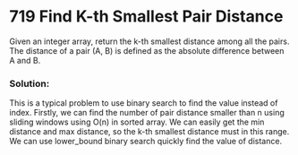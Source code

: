 # 719 Find K-th Smallest Pair Distance

Given an integer array, return the k-th smallest distance among all the pairs. The distance of a pair (A, B) is defined as the absolute difference between A and B.

### Solution:

This is a typical problem to use binary search to find the value instead of index. Firstly, we can find the number of pair distance smaller than n using sliding windows using O(n) in sorted array. We can easily get the min distance and max distance, so the k-th smallest distance must in this range. We can use lower_bound binary search quickly find the value of distance.
